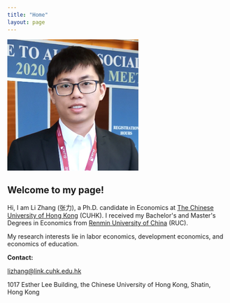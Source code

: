 ```yaml
---
title: "Home"
layout: page
---
```


<img src="/webpage_picture.png" width="300" height="300">

## Welcome to my page!

Hi, I am Li Zhang (张力), a Ph.D. candidate in Economics at [The Chinese University of Hong Kong](https://www.econ.cuhk.edu.hk) (CUHK). I received my Bachelor's and Master's Degrees in Economics from [Renmin University of China](https://ae.ruc.edu.cn) (RUC).

My research interests lie in labor economics, development economics, and economics of education. 

**Contact:**

[lizhang@link.cuhk.edu.hk](mailto:lizhang@link.cuhk.edu.hk)

1017 Esther Lee Building, the Chinese University of Hong Kong, Shatin, Hong Kong
